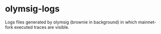 # olymsig-logs
Logs files generated by olymsig (brownie in background) in which mainnet-fork executed traces are visible.
